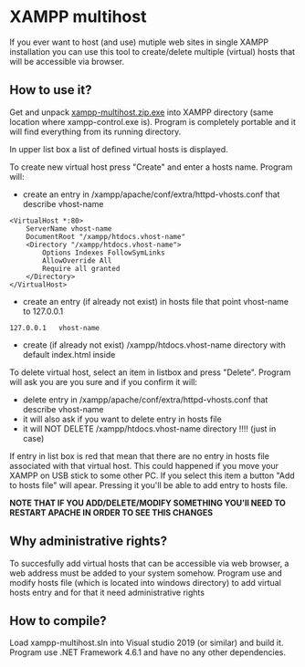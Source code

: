 # XAMPP multihost

If you ever want to host (and use) mutiple web sites in single XAMPP installation you can use this tool to 
create/delete multiple (virtual) hosts that will be accessible via browser.


## How to use it?

Get and unpack [xampp-multihost.zip.exe](https://github.com/isindicic/xampp-multihost/releases/download/1.0/xampp-multihost.exe.zip) into XAMPP directory (same location where xampp-control.exe is). 
Program is completely portable and it will find everything from its running directory.

In upper list box a list of defined virtual hosts is displayed.

To create new virtual host press "Create" and enter a hosts name. Program will:
- create an entry in /xampp/apache/conf/extra/httpd-vhosts.conf that describe vhost-name
```
<VirtualHost *:80>
    ServerName vhost-name
    DocumentRoot "/xampp/htdocs.vhost-name"
    <Directory "/xampp/htdocs.vhost-name">
        Options Indexes FollowSymLinks
        AllowOverride All
        Require all granted
    </Directory>
</VirtualHost>
```
- create an entry (if already not exist) in hosts file that point vhost-name to 127.0.0.1 
```
127.0.0.1   vhost-name
```
- create (if already not exist) /xampp/htdocs.vhost-name directory with default index.html inside

To delete virtual host, select an item in listbox and press "Delete". Program will ask you are you sure and if you confirm it will:
- delete entry in /xampp/apache/conf/extra/httpd-vhosts.conf that describe vhost-name
- it will also ask if you want to delete entry in hosts file
- it will NOT DELETE /xampp/htdocs.vhost-name directory !!!! (just in case)

If entry in list box is red that mean that there are no entry in hosts file associated with that virtual host. 
This could happened if you move your XAMPP on USB stick to some other PC. 
If you select this item a button "Add to hosts file" will apear. Pressing it you'll be able to add entry to hosts file.

**NOTE THAT IF YOU ADD/DELETE/MODIFY SOMETHING YOU'll NEED TO RESTART APACHE IN ORDER TO SEE THIS CHANGES**

## Why administrative rights?

To succesfully add virtual hosts that can be accessible via web browser, a web address must be added to your system somehow. Program 
use and modify hosts file (which is located into windows directory) to add virtual hosts entry and for that it need administrative rights

## How to compile? 

Load xampp-multihost.sln into Visual studio 2019 (or similar) and build it. Program use .NET Framework 4.6.1 and have no any other dependencies.

